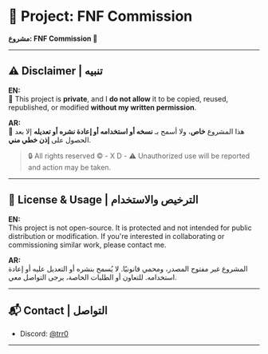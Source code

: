 # 🎵 Project: FNF Commission  
**مشروع: FNF Commission 🎵**

---

## ⚠️ Disclaimer | تنبيه

**EN:**  
🚫 This project is **private**, and I **do not allow** it to be copied, reused, republished, or modified **without my written permission**.

**AR:**  
🚫 هذا المشروع **خاص**، ولا أسمح بـ **نسخه أو استخدامه أو إعادة نشره أو تعديله** إلا بعد الحصول على **إذن خطي مني**.

> 🔒 All rights reserved © - X D -
> ⚠️ Unauthorized use will be reported and action may be taken.

---

## 🔐 License & Usage | الترخيص والاستخدام

**EN:**  
This project is not open-source. It is protected and not intended for public distribution or modification. If you're interested in collaborating or commissioning similar work, please contact me.

**AR:**  
المشروع غير مفتوح المصدر، ومحمي قانونيًا. لا يُسمح بنشره أو التعديل عليه أو إعادة استخدامه. للتعاون أو الطلبات الخاصة، يرجى التواصل معي.

---

## 📬 Contact | التواصل

- Discord: [@trr0](https://discord.com/users/1282747277206884436)

---
